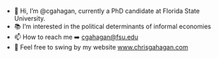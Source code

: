 - 👋 Hi, I’m @cgahagan, currently a PhD candidate at Florida State University.
- 📚 I’m interested in the political determinants of informal economies
- 📫 How to reach me :arrow_right: cgahagan@fsu.edu
- 👀 Feel free to swing by my website www.chrisgahagan.com

<!---
cgahagan/cgahagan is a ✨ special ✨ repository because its `README.md` (this file) appears on your GitHub profile.
You can click the Preview link to take a look at your changes.
--->

